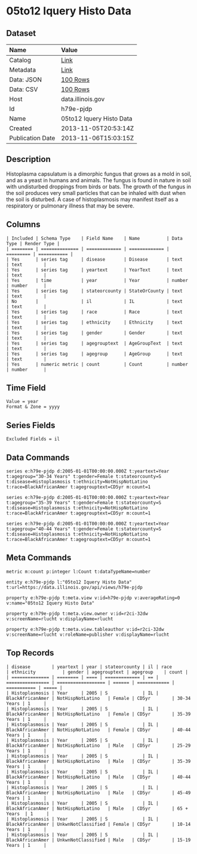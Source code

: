 # 05to12 Iquery Histo Data

## Dataset

| Name | Value |
| :--- | :---- |
| Catalog | [Link](https://catalog.data.gov/dataset/05to12-iquery-histo-data-0ff72) |
| Metadata | [Link](https://data.illinois.gov/api/views/h79e-pjdp) |
| Data: JSON | [100 Rows](https://data.illinois.gov/api/views/h79e-pjdp/rows.json?max_rows=100) |
| Data: CSV | [100 Rows](https://data.illinois.gov/api/views/h79e-pjdp/rows.csv?max_rows=100) |
| Host | data.illinois.gov |
| Id | h79e-pjdp |
| Name | 05to12 Iquery Histo Data |
| Created | 2013-11-05T20:53:14Z |
| Publication Date | 2013-11-06T15:03:15Z |

## Description

Histoplasma capsulatum is a dimorphic fungus that grows as a mold in soil, and as a yeast in humans and animals. The fungus is found in nature in soil with undisturbed droppings from birds or bats. The growth of the fungus in the soil produces very small particles that can be inhaled with dust when the soil is disturbed. A case of histoplasmosis may manifest itself as a respiratory or pulmonary illness that may be severe.

## Columns

```ls
| Included | Schema Type    | Field Name    | Name          | Data Type | Render Type |
| ======== | ============== | ============= | ============= | ========= | =========== |
| Yes      | series tag     | disease       | Disease       | text      | text        |
| Yes      | series tag     | yeartext      | YearText      | text      | text        |
| Yes      | time           | year          | Year          | number    | number      |
| Yes      | series tag     | stateorcounty | StateOrCounty | text      | text        |
| No       |                | il            | IL            | text      | text        |
| Yes      | series tag     | race          | Race          | text      | text        |
| Yes      | series tag     | ethnicity     | Ethnicity     | text      | text        |
| Yes      | series tag     | gender        | Gender        | text      | text        |
| Yes      | series tag     | agegrouptext  | AgeGroupText  | text      | text        |
| Yes      | series tag     | agegroup      | AgeGroup      | text      | text        |
| Yes      | numeric metric | count         | Count         | number    | number      |
```

## Time Field

```ls
Value = year
Format & Zone = yyyy
```

## Series Fields

```ls
Excluded Fields = il
```

## Data Commands

```ls
series e:h79e-pjdp d:2005-01-01T00:00:00.000Z t:yeartext=Year t:agegroup="30-34 Years" t:gender=Female t:stateorcounty=S t:disease=Histoplasmosis t:ethnicity=NotHispNotLatino t:race=BlackAfricanAmer t:agegrouptext=CD5yr m:count=1

series e:h79e-pjdp d:2005-01-01T00:00:00.000Z t:yeartext=Year t:agegroup="35-39 Years" t:gender=Female t:stateorcounty=S t:disease=Histoplasmosis t:ethnicity=NotHispNotLatino t:race=BlackAfricanAmer t:agegrouptext=CD5yr m:count=1

series e:h79e-pjdp d:2005-01-01T00:00:00.000Z t:yeartext=Year t:agegroup="40-44 Years" t:gender=Female t:stateorcounty=S t:disease=Histoplasmosis t:ethnicity=NotHispNotLatino t:race=BlackAfricanAmer t:agegrouptext=CD5yr m:count=1
```

## Meta Commands

```ls
metric m:count p:integer l:Count t:dataTypeName=number

entity e:h79e-pjdp l:"05to12 Iquery Histo Data" t:url=https://data.illinois.gov/api/views/h79e-pjdp

property e:h79e-pjdp t:meta.view v:id=h79e-pjdp v:averageRating=0 v:name="05to12 Iquery Histo Data"

property e:h79e-pjdp t:meta.view.owner v:id=r2ci-32dw v:screenName=rlucht v:displayName=rlucht

property e:h79e-pjdp t:meta.view.tableauthor v:id=r2ci-32dw v:screenName=rlucht v:roleName=publisher v:displayName=rlucht
```

## Top Records

```ls
| disease        | yeartext | year | stateorcounty | il | race             | ethnicity          | gender | agegrouptext | agegroup    | count | 
| ============== | ======== | ==== | ============= | == | ================ | ================== | ====== | ============ | =========== | ===== | 
| Histoplasmosis | Year     | 2005 | S             | IL | BlackAfricanAmer | NotHispNotLatino   | Female | CD5yr        | 30-34 Years | 1     | 
| Histoplasmosis | Year     | 2005 | S             | IL | BlackAfricanAmer | NotHispNotLatino   | Female | CD5yr        | 35-39 Years | 1     | 
| Histoplasmosis | Year     | 2005 | S             | IL | BlackAfricanAmer | NotHispNotLatino   | Female | CD5yr        | 40-44 Years | 1     | 
| Histoplasmosis | Year     | 2005 | S             | IL | BlackAfricanAmer | NotHispNotLatino   | Male   | CD5yr        | 25-29 Years | 1     | 
| Histoplasmosis | Year     | 2005 | S             | IL | BlackAfricanAmer | NotHispNotLatino   | Male   | CD5yr        | 35-39 Years | 1     | 
| Histoplasmosis | Year     | 2005 | S             | IL | BlackAfricanAmer | NotHispNotLatino   | Male   | CD5yr        | 40-44 Years | 1     | 
| Histoplasmosis | Year     | 2005 | S             | IL | BlackAfricanAmer | NotHispNotLatino   | Male   | CD5yr        | 45-49 Years | 1     | 
| Histoplasmosis | Year     | 2005 | S             | IL | BlackAfricanAmer | NotHispNotLatino   | Male   | CD5yr        | 65 + Years  | 1     | 
| Histoplasmosis | Year     | 2005 | S             | IL | BlackAfricanAmer | UnkwnNotClassified | Female | CD5yr        | 10-14 Years | 1     | 
| Histoplasmosis | Year     | 2005 | S             | IL | BlackAfricanAmer | UnkwnNotClassified | Male   | CD5yr        | 15-19 Years | 1     | 
```